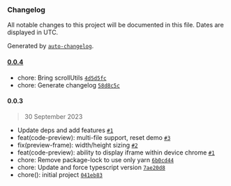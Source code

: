 ### Changelog

All notable changes to this project will be documented in this file. Dates are displayed in UTC.

Generated by [`auto-changelog`](https://github.com/CookPete/auto-changelog).

#### [0.0.4](https://github.com/richardaum/docusaurus-plugin-code-preview/compare/0.0.3...0.0.4)

- chore: Bring scrollUtils [`4d5d5fc`](https://github.com/richardaum/docusaurus-plugin-code-preview/commit/4d5d5fcf7a382a1ebb682621b3e939df0b0965e7)
- chore: Generate changelog [`58d8c5c`](https://github.com/richardaum/docusaurus-plugin-code-preview/commit/58d8c5ce0a8fdb7e231daa09e15131b3ba6cdbe7)

#### 0.0.3

> 30 September 2023

- Update deps and add features [`#1`](https://github.com/richardaum/docusaurus-plugin-code-preview/pull/1)
- feat(code-preview): multi-file support, reset demo [`#3`](https://github.com/richardaum/docusaurus-plugin-code-preview/pull/3)
- fix(preview-frame): width/height sizing [`#2`](https://github.com/richardaum/docusaurus-plugin-code-preview/pull/2)
- feat(code-preview): ability to display iframe within device chrome [`#1`](https://github.com/richardaum/docusaurus-plugin-code-preview/pull/1)
- chore: Remove package-lock to use only yarn [`6b0cd44`](https://github.com/richardaum/docusaurus-plugin-code-preview/commit/6b0cd4465b8133ffb9e7e2c351079f366f498602)
- chore: Update and force typescript version [`7ae20d8`](https://github.com/richardaum/docusaurus-plugin-code-preview/commit/7ae20d83ffc9a6dfc5cc23807e672b8dc3400fa1)
- chore(): initial project [`041eb83`](https://github.com/richardaum/docusaurus-plugin-code-preview/commit/041eb83599cd2ec735cc337db7af9392a50c7ebe)
